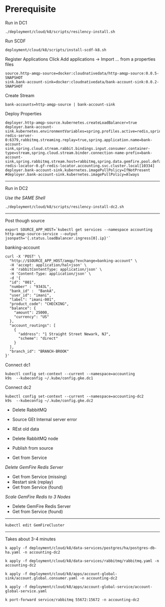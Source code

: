# Prerequisite

Run in DC1

```shell
./deployment/cloud/k8/scripts/resilency-install.sh
```

Run SCDF

```shell
deployment/cloud/k8/scripts/install-scdf-k8.sh
```

Register Applications
Click Add applications -> Import ... from a properties files

```properties
source.http-amqp-source=docker:cloudnativedata/http-amqp-source:0.0.5-SNAPSHOT
sink.bank-account-sink=docker:cloudnativedata/bank-account-sink:0.0.2-SNAPSHOT
```


Create Stream

```shell
bank-accounts=http-amqp-source | bank-account-sink
```

Deploy Properties

```properties
deployer.http-amqp-source.kubernetes.createLoadBalancer=true
deployer.bank-account-sink.kubernetes.environmentVariables=spring.profiles.active=redis,spring.data.redis.cluster.nodes=gf-redis-server-0:6379,rabbitmq.streaming.replay=true,spring.application.name=bank-account-sink,spring.cloud.stream.rabbit.bindings.input.consumer.container-type=stream,spring.cloud.stream.binder.connection-name-prefix=bank-account-sink,spring.rabbitmq.stream.host=rabbitmq,spring.data.gemfire.pool.default.locators=gf-redis-locator-0.gf-redis-locator.accounting.svc.cluster.local[10334]
deployer.bank-account-sink.kubernetes.imagePullPolicy=IfNotPresent
#deployer.bank-account-sink.kubernetes.imagePullPolicy=Always
```


------------

Run in DC2 

*Use the SAME Shell*


```shell
./deployment/cloud/k8/scripts/resilency-install-dc2.sh
```
------------------

Post though source

```shell
export SOURCE_APP_HOST=`kubectl get services --namespace accounting  http-amqp-source-service --output jsonpath='{.status.loadBalancer.ingress[0].ip}'`
```
banking-account

```shell
curl -X 'POST' \
  "http://$SOURCE_APP_HOST/amqp/?exchange=banking-account" \
  -H 'accept: application/hal+json' \
  -H 'rabbitContentType: application/json' \
  -H 'Content-Type: application/json' \
  -d '{
  "id": "001",
  "number" : "9343L",
  "bank_id" :  "BankA",
  "user_id": "imani",
  "label": "imani-001",
  "product_code": "CHECKING",
  "balance": {
    "amount": 25000,
    "currency": "US"
  },
  "account_routings": [
    {
      "address": "1 Straight Street Newark, NJ",
      "scheme": "direct"
    }
  ],
  "branch_id": "BRANCH-BROOK"
}'
```

Connect dc1
```shell
kubectl config set-context --current --namespace=accounting
k9s  --kubeconfig ~/.kube/config.gke.dc1
```

Connect dc2
```shell
kubectl config set-context --current --namespace=accounting-dc2
k9s  --kubeconfig ~/.kube/config.gke.dc2
```

- Delete RabbitMQ
- Source GEt Internal server error
- REst old data



- Delete RabbitMQ node
- Publish from source
- Get from Service

*Delete GemFire Redis Server*

- Get from Service (missing)
- Restart sink (replay)
- Get from Service (found)

*Scale GemFire Redis to 3 Nodes*
- Delete GemFire Redis Server
- Get from Service (found)


----------------

```shell
kubectl edit GemFireCluster
```

------------

Takes about 3-4 minutes
```shell
k apply -f deployment/cloud/k8/data-services/postgres/ha/postgres-db-ha.yaml -n accounting-dc2
```

```shell
k apply -f deployment/cloud/k8/data-services/rabbitmq/rabbitmq.yaml -n accounting-dc2
```



```shell
k apply -f deployment/cloud/k8/apps/account-global-sink/account.global.consumer.yaml -n accounting-dc2
```

```shell
k apply -f deployment/cloud/k8/apps/account-global-service/account-global-service.yaml
```


```shell
k port-forward service/rabbitmq 55672:15672 -n accounting-dc2
```
